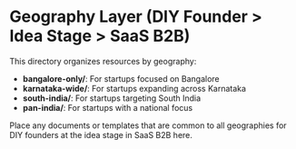 # Geography Layer (DIY Founder > Idea Stage > SaaS B2B)

This directory organizes resources by geography:
- **bangalore-only/**: For startups focused on Bangalore
- **karnataka-wide/**: For startups expanding across Karnataka
- **south-india/**: For startups targeting South India
- **pan-india/**: For startups with a national focus

Place any documents or templates that are common to all geographies for DIY founders at the idea stage in SaaS B2B here. 